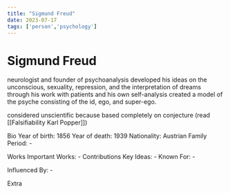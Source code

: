 ```yaml
---
title: "Sigmund Freud"
date: 2023-07-17
tags: ['person','psychology']
---
```

# Sigmund Freud

neurologist and founder of psychoanalysis
developed his ideas on the unconscious, sexuality, repression, and the interpretation of dreams through his work with patients and his own self-analysis
created a model of the psyche consisting of the id, ego, and super-ego. 

considered unscientific because based completely on conjecture (read [[Falsifiability Karl Popper]])

Bio
Year of birth: 1856
Year of death: 1939
Nationality: Austrian
Family
Period: -

Works
Important Works: -
Contributions
Key Ideas: -
Known For: -

Influenced By: -

Extra